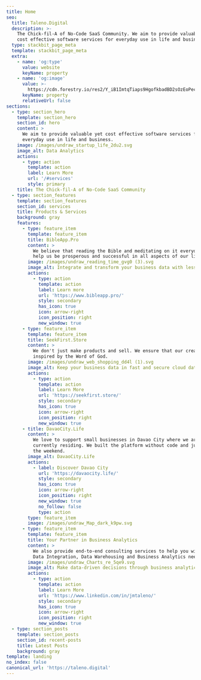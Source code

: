 ```yaml
---
title: Home
seo:
  title: Taleno.Digital
  description: >-
    The Chick-fil-A of No-Code SaaS Community. We aim to provide valuable yet
    cost effective software services for everyday use in life and business.
  type: stackbit_page_meta
  template: stackbit_page_meta
  extra:
    - name: 'og:type'
      value: website
      keyName: property
    - name: 'og:image'
      value: >-
        https://cdn.forestry.io/res2/Y_iB1ImtqTiaps9HgofkbadBD2sOzEoPecgFWR6x6pE/fit/512/512/sm/0/aHR0cHM6Ly9hcHAu/Zm9yZXN0cnkuaW8v/cmFpbHMvYWN0aXZl/X3N0b3JhZ2UvYmxv/YnMvZXlKZmNtRnBi/SE1pT25zaWJXVnpj/MkZuWlNJNklrSkJh/SEJDU0c4NE5tZHZQ/U0lzSW1WNGNDSTZi/blZzYkN3aWNIVnlJ/am9pWW14dllsOXBa/Q0o5ZlE9PS0tNTYx/NjRiODExYjc4ZGE1/OGJiNDUzNTM1YmFi/OWM5MDA0NjdlY2M4/Yi8yLnBuZw
      keyName: property
      relativeUrl: false
sections:
  - type: section_hero
    template: section_hero
    section_id: hero
    content: >
      We aim to provide valuable yet cost effective software services for
      everyday use in life and business.
    image: /images/undraw_startup_life_2du2.svg
    image_alt: Data Analytics
    actions:
      - type: action
        template: action
        label: Learn More
        url: '/#services'
        style: primary
    title: The Chick-fil-A of No-Code SaaS Community
  - type: section_features
    template: section_features
    section_id: services
    title: Products & Services
    background: gray
    features:
      - type: feature_item
        template: feature_item
        title: BibleApp.Pro
        content: >
          We believe that reading the Bible and meditating on it everyday can
          help us be prosperous and successful in all aspects of our life.
        image: /images/undraw_reading_time_gvg0 (3).svg
        image_alt: Integrate and transform your business data with less or no-code
        actions:
          - type: action
            template: action
            label: Learn more
            url: 'https://www.bibleapp.pro/'
            style: secondary
            has_icon: true
            icon: arrow-right
            icon_position: right
            new_window: true
      - type: feature_item
        template: feature_item
        title: SeekFirst.Store
        content: >
          We don't just make products and sell. We ensure that our creations are
          inspired by the Word of God.
        image: /images/undraw_web_shopping_dd4l (1).svg
        image_alt: Keep your business data in fast and secure cloud data warehouse
        actions:
          - type: action
            template: action
            label: Learn More
            url: 'https://seekfirst.store/'
            style: secondary
            has_icon: true
            icon: arrow-right
            icon_position: right
            new_window: true
      - title: DavaoCity.Life
        content: >
          We love to support small businesses in Davao City where we are
          currently residing. We built the platform without code and just over
          the weekend.
        image_alt: DavaoCity.Life
        actions:
          - label: Discover Davao City
            url: 'https://davaocity.life/'
            style: secondary
            has_icon: true
            icon: arrow-right
            icon_position: right
            new_window: true
            no_follow: false
            type: action
        type: feature_item
        image: /images/undraw_Map_dark_k9pw.svg
      - type: feature_item
        template: feature_item
        title: Your Partner in Business Analytics
        content: >
          We also provide end-to-end consulting services to help you with your
          Data Integration, Data Warehousing and Business Analytics needs.
        image: /images/undraw_Charts_re_5qe9.svg
        image_alt: Make data-driven decisions through business analytics
        actions:
          - type: action
            template: action
            label: Learn More
            url: 'https://www.linkedin.com/in/jmtaleno/'
            style: secondary
            has_icon: true
            icon: arrow-right
            icon_position: right
            new_window: true
  - type: section_posts
    template: section_posts
    section_id: recent-posts
    title: Latest Posts
    background: gray
template: landing
no_index: false
canonical_url: 'https://taleno.digital'
---
```

